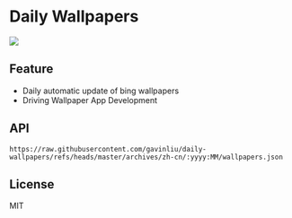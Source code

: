 # Daily Wallpapers
  
![](https://www.bing.com/th?id=OHR.BryceHoodoos_ZH-CN0817211446_UHD.jpg)

## Feature

- Daily automatic update of bing wallpapers
- Driving Wallpaper App Development

## API

```
https://raw.githubusercontent.com/gavinliu/daily-wallpapers/refs/heads/master/archives/zh-cn/:yyyy:MM/wallpapers.json
```

## License

MIT
  
